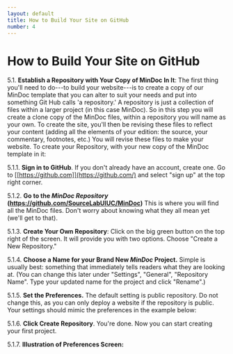 ```yaml
---
layout: default
title: How to Build Your Site on GitHub
number: 4
---
```


# How to Build Your Site on GitHub

5.1.  **Establish a Repository with Your Copy of MinDoc In It**: The first
    thing you'll need to do---to build your website---is to create a
    copy of our MinDoc template that you can alter to suit your needs
    and put into something Git Hub calls 'a repository.' A repository is
    just a collection of files within a larger project (in this case
    MinDoc). So in this step you will create a clone copy of the MinDoc
    files, within a repository you will name as your own.  To create the
    site, you'll then be revising these files to reflect your content
    (adding all the elements of your edition: the source, your
    commentary, footnotes, etc.) You will revise these files to make
    your website.  To create your Repository, with your new copy of the
    MinDoc template in it: 

5.1.1.  **Sign in to GitHub**.  If you don't already have an account, create
    one. Go to [[https://github.com]](https://github.com/)
    and select "sign up" at the top right corner. 

5.1.2.  **Go to the *MinDoc
    Repository* (https://github.com/SourceLabUIUC/MinDoc)** 
    This is where you will find all the MinDoc files.  Don't worry about
    knowing what they all mean yet (we'll get to that). 

5.1.3.  **Create Your Own Repository**: Click on the big green button on the
    top right of the screen. It will provide you with two options.  Choose
    "Create a New Repository."  

5.1.4.  **Choose a Name for your Brand New *MinDoc* Project.**  Simple is
    usually best: something that immediately tells readers what they are
    looking at. (You can change this later under "Settings", "General",
    "Repository Name". Type your updated name for the project and click
    "Rename".) 

5.1.5.  **Set the Preferences.** The default setting is public repository.
    Do not change this, as you can only deploy a website if the
    repository is public. Your settings should mimic the preferences in
    the example below: 

5.1.6.  **Click Create Repository**. You're done. Now you can start creating
    your first project. 

5.1.7.  **Illustration of Preferences Screen:** 



